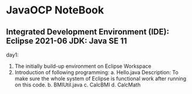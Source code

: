 # JavaOCP NoteBook
Integrated Development Environment (IDE): Eclipse 2021-06
JDK: Java SE 11
------------------------------------------------------------------------------
day1:
1. The initially build-up environment on Eclipse Workspace
2. Introduction of following programming:
a. Hello.java
Description: To make sure the whole system of Eclipse is functional work after running on this code.
b. BMIUtil.java
c. CalcBMI
d. CalcMath

